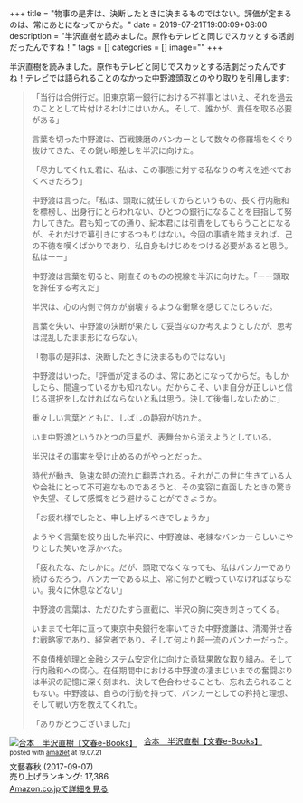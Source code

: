 +++
title = "物事の是非は、決断したときに決まるものではない。評価が定まるのは、常にあとになってからだ。"
date = 2019-07-21T19:00:09+08:00
description = "半沢直樹を読みました。原作もテレビと同じでスカッとする活劇だったんですね！"
tags = []
categories = []
image=""
+++

半沢直樹を読みました。原作もテレビと同じでスカッとする活劇だったんですね！テレビでは語られることのなかった中野渡頭取とのやり取りを引用します:

> 「当行は合併行だ。旧東京第一銀行における不祥事とはいえ、それを過去のこととして片付けるわけにはいかん。そして、誰かが、責任を取る必要がある」
>
> 言葉を切った中野渡は、百戦錬磨のバンカーとして数々の修羅場をくぐり抜けてきた、その鋭い眼差しを半沢に向けた。
>
> 「尽力してくれた君に、私は、この事態に対する私なりの考えを述べておくべきだろう」
>
> 中野渡は言った。「私は、頭取に就任してからというもの、長く行内融和を標榜し、出身行にとらわれない、ひとつの銀行になることを目指して努力してきた。君も知っての通り、紀本君には引責をしてもらうことになるが、それだけで幕引きにするつもりはない。今回の事績を踏まえれば、己の不徳を嘆くばかりであり、私自身もけじめをつける必要があると思う。私はーー」
>
> 中野渡は言葉を切ると、剛直そのものの視線を半沢に向けた。「ーー頭取を辞任する考えだ」
>
> 半沢は、心の内側で何かが崩壊するような衝撃を感じてたじろいだ。
>
> 言葉を失い、中野渡の決断が果たして妥当なのか考えようとしたが、思考は混乱したまま形にならない。
>
> 「物事の是非は、決断したときに決まるものではない」
>
> 中野渡はいった。「評価が定まるのは、常にあとになってからだ。もしかしたら、間違っているかも知れない。だからこそ、いま自分が正しいと信じる選択をしなければならないと私は思う。決して後悔しないために」
>
> 重々しい言葉とともに、しばしの静寂が訪れた。
>
> いま中野渡というひとつの巨星が、表舞台から消えようとしている。
>
> 半沢はその事実を受け止めるのがやっとだった。
>
> 時代が動き、急速な時の流れに翻弄される。それがこの世に生きている人や会社にとって不可避なものであろうと、その変容に直面したときの驚きや失望、そして感慨をどう避けることができようか。
>
> 「お疲れ様でしたと、申し上げるべきでしょうか」
>
> ようやく言葉を絞り出した半沢に、中野渡は、老練なバンカーらしいにやりとした笑いを浮かべた。
>
> 「疲れたな、たしかに。だが、頭取でなくなっても、私はバンカーであり続けるだろう。バンカーである以上、常に何かと戦っていなければならない。我々に休息などない」
>
> 中野渡の言葉は、ただひたすら直截に、半沢の胸に突き刺さってくる。
>
> いままで七年に亘って東京中央銀行を率いてきた中野渡謙は、清濁併せ呑む戦略家であり、経営者であり、そして何より超一流のバンカーだった。
>
> 不良債権処理と金融システム安定化に向けた勇猛果敢な取り組み。そして行内融和への腐心。在任期間中における中野渡の凄まじいまでの奮闘ぶりは半沢の記憶に深く刻まれ、決して色合わせることも、忘れ去られることもない。中野渡は、自らの行動を持って、バンカーとしての矜持と理想、そして戦い方を教えてくれた。
>
> 「ありがとうございました」

<div class="amazlet-box" style="margin-bottom:0px;"><div class="amazlet-image" style="float:left;margin:0px 12px 1px 0px;"><a href="https://www.amazon.co.jp/exec/obidos/ASIN/B075F48NRF/simsnes-22/ref=nosim/" name="amazletlink" target="_blank"><img src="https://images-fe.ssl-images-amazon.com/images/I/61WBsoZMQeL._SL160_.jpg" alt="合本　半沢直樹【文春e-Books】" style="border: none;" /></a></div><div class="amazlet-info" style="line-height:120%; margin-bottom: 10px"><div class="amazlet-name" style="margin-bottom:10px;line-height:120%"><a href="https://www.amazon.co.jp/exec/obidos/ASIN/B075F48NRF/simsnes-22/ref=nosim/" name="amazletlink" target="_blank">合本　半沢直樹【文春e-Books】</a><div class="amazlet-powered-date" style="font-size:80%;margin-top:5px;line-height:120%">posted with <a href="http://www.amazlet.com/" title="amazlet" target="_blank">amazlet</a> at 19.07.21</div></div><div class="amazlet-detail">文藝春秋 (2017-09-07)<br />売り上げランキング: 17,386<br /></div><div class="amazlet-sub-info" style="float: left;"><div class="amazlet-link" style="margin-top: 5px"><a href="https://www.amazon.co.jp/exec/obidos/ASIN/B075F48NRF/simsnes-22/ref=nosim/" name="amazletlink" target="_blank">Amazon.co.jpで詳細を見る</a></div></div></div><div class="amazlet-footer" style="clear: left"></div></div>

